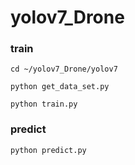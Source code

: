 # yolov7_Drone

### train

~~~ 
cd ~/yolov7_Drone/yolov7
~~~

~~~
python get_data_set.py
~~~

~~~
python train.py
~~~

### predict

~~~ 
python predict.py
~~~
